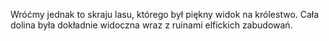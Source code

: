 Wróćmy jednak to skraju lasu, którego był piękny widok na królestwo.
Cała dolina była dokładnie widoczna wraz z ruinami elfickich zabudowań.
